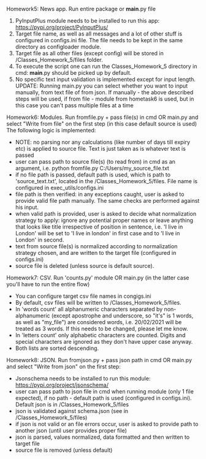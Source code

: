 Homework5: News app. Run entire package or __main__.py file
1. PyInputPlus module needs to be installed to run this app: https://pypi.org/project/PyInputPlus/
2. Target file name, as well as all messages and a lot of other stuff is configured in configs.ini file. The file needs to be kept in the same directory as configloader module.
3. Target file as all other files (except config) will be stored in /Classes_Homework_5/files folder.
4. To execute the script one can run the Classes_Homework_5 directory in cmd: __main__.py should be picked up by default.
5. No specific text input validation is implemented except for input length.
UPDATE: Running main.py you can select whether you want to input manually, from text file of from json. If manually - the above described steps will be used, if from file - module from hometask6 is used, but in this case you can't pass multiple files at a time

Homework6: Modules. Run fromfile.py + pass file(s) in cmd OR main.py and select "Write from file" on the first step (in this case default source is used)
The following logic is implemented:
- NOTE: no parsing nor any calculations (like number of days till expiry etc) is applied to source file. Text is just taken as is whatever text is passed
- user can pass path to source file(s) (to read from) in cmd as an argument, i.e. python fromfile.py C:/Users/my_source_file.txt
- if no file path is passed, default path is used, which is path to 'source_text.txt', located in the /Classes_Homework_5/files. File name is configured in exec_utils/configs.ini
- file path is then verified: in any exceptions caught, user is asked to provide valid file path manually. The same checks are performed against his input.
- when valid path is provided, user is asked to decide what normalization strategy to apply: ignore any potential proper names or leave anything that looks like title
irrespective of position in sentence, i.e. 'I live in London' will be set to 'I live in london' in first case and to 'I live in London' in second.
- text from source file(s) is normalized according to normalization strategy chosen, and are written to the target file (configured in configs.ini)
- source file is deleted (unless source is default source).

Homework7: CSV. Run 'counts.py' module OR main.py (in the latter case you'll have to run the entire flow)
- You can configure target csv file names in congigs.ini
- By default, csv files will be written to /Classes_Homework_5/files.
- In 'words count' all alphanumeric characters separated by non-alphanumeric (except apostrophe and underscore, so "it's" is 1 words, as well as "my_file") are considered words, i.e. 20/02/2021 will be treated as 3 words. If this needs to be changed, please let me know.
- In 'letters count' only alphabetic characters are counted. Digits and special characters are ignored as they don't have upper case anyway.
- Both lists are sorted descending.

Homework8: JSON. Run fromjson.py + pass json path in cmd OR main.py and select "Write from json" on the first step:
- Jsonschema needs to be installed to run this module: https://pypi.org/project/jsonschema/
- user can pass path to json file in cmd when running module (only 1 file expected), if no path  - default path is used (configured in configs.ini). Default json is in /Classes_Homework_5/files
- json is validated against schema.json (see in /Classes_Homework_5/files)
- if json is not valid or an file errors occur, user is asked to provide path to another json (until user provides proper file)
- json is parsed, values normalized, data formatted and then written to target file
- source file is removed (unless default)